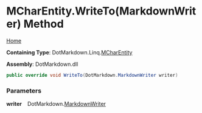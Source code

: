# MCharEntity\.WriteTo\(MarkdownWriter\) Method

[Home](../../../../README.md)

**Containing Type**: DotMarkdown\.Linq\.[MCharEntity](../README.md)

**Assembly**: DotMarkdown\.dll

```csharp
public override void WriteTo(DotMarkdown.MarkdownWriter writer)
```

### Parameters

**writer** &ensp; DotMarkdown\.[MarkdownWriter](../../../MarkdownWriter/README.md)